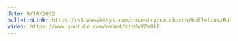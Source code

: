 ```yaml
---
date: 9/18/2022
bulletinLink: https://s3.wasabisys.com/coventrypca.church/bulletins/Bulletin 2022-09-18.pdf
video: https://www.youtube.com/embed/aizMwVZmO1E
---
```


